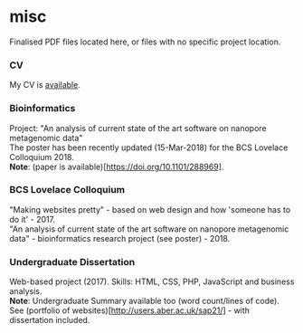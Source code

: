 # misc
Finalised PDF files located here, or files with no specific project location.

### CV
My CV is [available](https://github.com/sap218/misc/blob/master/CV.pdf).

### Bioinformatics
Project: "An analysis of current state of the art software on nanopore metagenomic data"
<br />
The poster has been recently updated (15-Mar-2018) for the BCS Lovelace Colloquium 2018.
<br />
**Note**: (paper is available)[https://doi.org/10.1101/288969].

### BCS Lovelace Colloquium
"Making websites pretty" - based on web design and how 'someone has to do it' - 2017.
<br />
"An analysis of current state of the art software on nanopore metagenomic data" - bioinformatics research project (see poster) - 2018.

### Undergraduate Dissertation
Web-based project (2017). Skills: HTML, CSS, PHP, JavaScript and business analysis.
<br />
**Note**: Undergraduate Summary available too (word count/lines of code).
<br />
See (portfolio of websites)[http://users.aber.ac.uk/sap21/] - with dissertation included.

